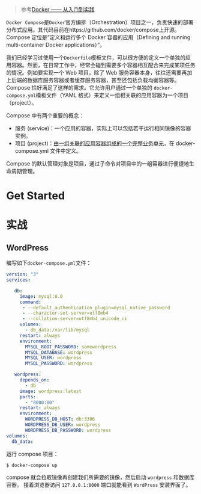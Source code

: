 > 参考[Docker —— 从入门到实践](https://yeasy.gitbook.io/docker_practice/)

`Docker Compose`是`Docker`官方编排（Orchestration）项目之一，负责快速的部署分布式应用。其代码目前在https://github.com/docker/compose上开源。Compose 定位是“定义和运行多个 Docker 容器的应用（Defining and running multi-container Docker applications）”。

我们已经学习过使用一个`Dockerfile`模板文件，可以很方便的定义一个单独的应用容器。然而，在日常工作中，经常会碰到需要多个容器相互配合来完成某项任务的情况。例如要实现一个 Web 项目，除了 Web 服务容器本身，往往还需要再加上后端的数据库服务容器或者缓存服务容器，甚至还包括负载均衡容器等。Compose 恰好满足了这样的需求。它允许用户通过一个单独的 `docker-compose.yml`模板文件（YAML 格式）来定义一组相关联的应用容器为一个项目（project）。

Compose 中有两个重要的概念：

+ 服务 (service)：一个应用的容器，实际上可以包括若干运行相同镜像的容器实例。
+ 项目 (project)：<u>由一组关联的应用容器组成的一个完整业务单元</u>，在 docker-compose.yml 文件中定义。

Compose 的默认管理对象是项目，通过子命令对项目中的一组容器进行便捷地生命周期管理。



# Get Started

















# 实战

## WordPress

编写如下`docker-compose.yml`文件：

```yaml
version: "3"
services:

   db:
     image: mysql:8.0
     command:
      - --default_authentication_plugin=mysql_native_password
      - --character-set-server=utf8mb4
      - --collation-server=utf8mb4_unicode_ci     
     volumes:
       - db_data:/var/lib/mysql
     restart: always
     environment:
       MYSQL_ROOT_PASSWORD: somewordpress
       MYSQL_DATABASE: wordpress
       MYSQL_USER: wordpress
       MYSQL_PASSWORD: wordpress

   wordpress:
     depends_on:
       - db
     image: wordpress:latest
     ports:
       - "8000:80"
     restart: always
     environment:
       WORDPRESS_DB_HOST: db:3306
       WORDPRESS_DB_USER: wordpress
       WORDPRESS_DB_PASSWORD: wordpress
volumes:
  db_data:
```

运行 compose 项目：

```shell
$ docker-compose up
```

compose 就会拉取镜像再创建我们所需要的镜像，然后启动 `wordpress` 和数据库容器。 接着浏览器访问 `127.0.0.1:8000` 端口就能看到 `WordPress` 安装界面了。

